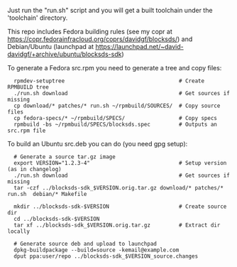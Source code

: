 
Just run the "run.sh" script and you will get a built toolchain under the
'toolchain' directory.

This repo includes Fedora building rules (see my copr at
https://copr.fedorainfracloud.org/coprs/davidgf/blocksds/) and Debian/Ubuntu
(launchpad at https://launchpad.net/~david-davidgf/+archive/ubuntu/blocksds-sdk)

To generate a Fedora src.rpm you need to generate a tree and copy files:

```
  rpmdev-setuptree                                    # Create RPMBUILD tree
  ./run.sh download                                   # Get sources if missing
  cp download/* patches/* run.sh ~/rpmbuild/SOURCES/  # Copy source files
  cp fedora-specs/* ~/rpmbuild/SPECS/                 # Copy specs
  rpmbuild -bs ~/rpmbuild/SPECS/blocksds.spec         # Outputs an src.rpm file
```

To build an Ubuntu src.deb you can do (you need gpg setup):

```
  # Generate a source tar.gz image
  export VERSION="1.2.3-4"                            # Setup version (as in changelog)
  ./run.sh download                                   # Get sources if missing
  tar -czf ../blocksds-sdk_$VERSION.orig.tar.gz download/* patches/* run.sh  debian/* Makefile

  mkdir ../blocksds-sdk-$VERSION                      # Create source dir
  cd ../blocksds-sdk-$VERSION
  tar xf ../blocksds-sdk_$VERSION.orig.tar.gz         # Extract dir locally

  # Generate source deb and upload to launchpad
  dpkg-buildpackage --build=source -kemail@example.com
  dput ppa:user/repo ../blocksds-sdk_$VERSION_source.changes
```


